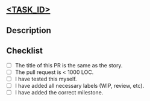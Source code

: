 ## [<TASK_ID>](https://domain/browse/<TASK_ID>)

## Description

## Checklist
- [ ] The title of this PR is the same as the story.
- [ ] The pull request is < 1000 LOC.
- [ ] I have tested this myself.
- [ ] I have added all necessary labels (WIP, review, etc).
- [ ] I have added the correct milestone.
